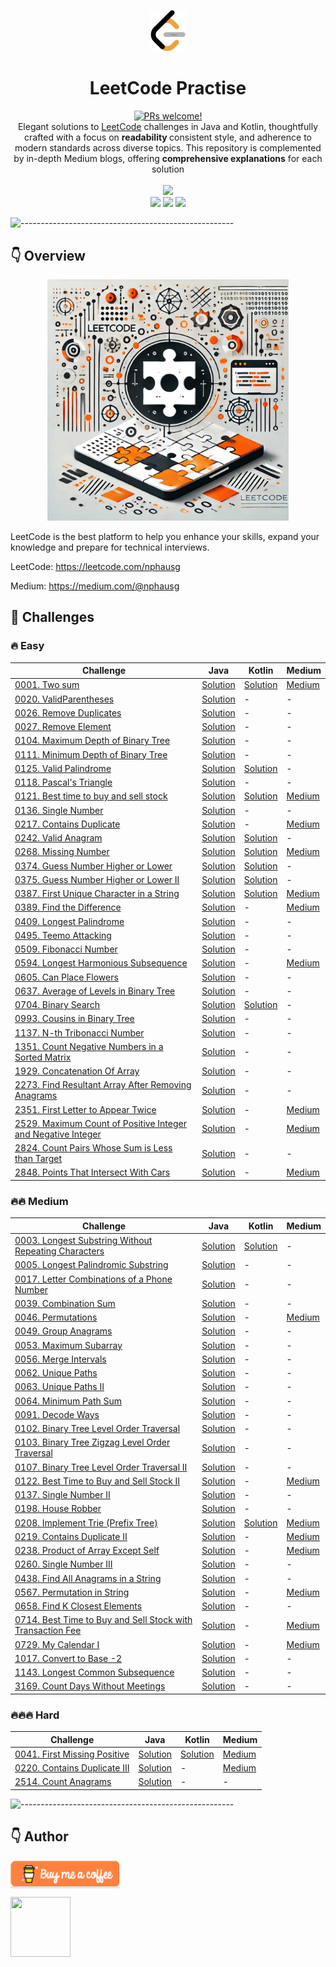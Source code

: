 <p align="center">
    <a href="https://revolut.me/nphausg" target="_blank"><img src="docs/images/leetcode.png" alt="nphausg" style="width: 56px !important;" ></a>
</p>
<h1 align="center"> LeetCode Practise </h1>
<p align="center">
<a href="https://reactnative.dev/docs/contributing">
    <img src="https://img.shields.io/badge/PRs-welcome-brightgreen.svg" alt="PRs welcome!" />
</a>
<br>
<span>Elegant solutions to <a href="https://leetcode.com/problemset/all/">LeetCode</a> challenges in Java and Kotlin, thoughtfully crafted
with a focus on <strong> readability </strong> consistent style, and adherence to modern standards across diverse topics. This repository is complemented by in-depth Medium blogs, offering <strong>comprehensive explanations</strong> for each solution</span>
<br>
<br>
<img src="https://img.shields.io/badge/Solved-86/3422%20=%202.15%25-blue.svg?style=flat-square" />
<br/>
<img src="https://img.shields.io/badge/Easy-48/850-5CB85C.svg?style=flat-square"/>
<img src="https://img.shields.io/badge/Medium-34/1783-F0AD4E.svg?style=flat-square"/>
<img src="https://img.shields.io/badge/Hard-4/779-D9534F.svg?style=flat-square"/>
<br/>
</p>

![-----------------------------------------------------](https://raw.githubusercontent.com/andreasbm/readme/master/assets/lines/colored.png)

## 👇 Overview

<p align="center">
<a href="https://revolut.me/nphausg" target="_blank"><img src="docs/images/leetcode_new.webp" alt="nphausg" style="width: 386px !important;" ></a>
</p>

LeetCode is the best platform to help you enhance your skills, expand your knowledge and prepare for technical
interviews.

LeetCode: https://leetcode.com/nphausg

Medium: https://medium.com/@nphausg

## 💎 Challenges

### 🔥 Easy

| Challenge                                                                                                                                            | Java                                                                                           | Kotlin                                                                       | Medium                                                                                                                            |
|------------------------------------------------------------------------------------------------------------------------------------------------------|------------------------------------------------------------------------------------------------|------------------------------------------------------------------------------|-----------------------------------------------------------------------------------------------------------------------------------|
| [0001. Two sum](https://leetcode.com/problems/two-sum)                                                                                               | [Solution](src/com/nphausg/leetcode/easy/TwoSumJava.java)                                      | [Solution](src/com/nphausg/leetcode/easy/TwoSum.kt)                          | [Medium](https://levelup.gitconnected.com/leetcode-twosum-from-brute-force-to-optimal-solutions-3f0380eb79b4)                     |
| [0020. ValidParentheses](https://leetcode.com/problems/valid-parentheses)                                                                            | [Solution](src/com/nphausg/leetcode/easy/ValidParentheses.java)                                | -                                                                            | -                                                                                                                                 |
| [0026. Remove Duplicates](https://leetcode.com/problems/remove-duplicates-from-sorted-array)                                                         | [Solution](src/com/nphausg/leetcode/easy/RemoveDuplicates.java)                                | -                                                                            | -                                                                                                                                 |
| [0027. Remove Element](https://leetcode.com/problems/remove-element)                                                                                 | [Solution](src/com/nphausg/leetcode/easy/RemoveElement.java)                                   | -                                                                            | -                                                                                                                                 |
| [0104. Maximum Depth of Binary Tree](https://leetcode.com/problems/maximum-depth-of-binary-tree)                                                     | [Solution](src/com/nphausg/leetcode/easy/MaximumDepthOfBinaryTree.java)                        | -                                                                            | -                                                                                                                                 |
| [0111. Minimum Depth of Binary Tree](https://leetcode.com/problems/minimum-depth-of-binary-tree)                                                     | [Solution](src/com/nphausg/leetcode/easy/MinimumDepthOfBinaryTree.java)                        | -                                                                            | -                                                                                                                                 |
| [0125. Valid Palindrome](https://leetcode.com/problems/valid-palindrome)                                                                             | [Solution](src/com/nphausg/leetcode/easy/ValidPalindrome.java)                                 | [Solution](src/com/nphausg/leetcode/easy/ValidPalindromeKt.kt)               | -                                                                                                                                 |
| [0118. Pascal's Triangle](https://leetcode.com/problems/pascals-triangle)                                                                            | [Solution](src/com/nphausg/leetcode/easy/PascalTriangle.java)                                  | -                                                                            | -                                                                                                                                 |
| [0121. Best time to buy and sell stock](https://leetcode.com/problems/best-time-to-buy-and-sell-stock)                                               | [Solution](src/com/nphausg/leetcode/easy/BuyAndSellStockJava.java)                             | [Solution](src/com/nphausg/leetcode/easy/BuyAndSellStock.kt)                 | [Medium](https://levelup.gitconnected.com/leetcode-best-time-to-buy-and-sell-stock-456a5e3ee550)                                  |
| [0136. Single Number](https://leetcode.com/problems/single-number)                                                                                   | [Solution](src/com/nphausg/leetcode/easy/SingleNumber.java)                                    | -                                                                            | -                                                                                                                                 |
| [0217. Contains Duplicate](https://leetcode.com/problems/contains-duplicate)                                                                         | [Solution](src/com/nphausg/leetcode/easy/ContainsDuplicate.java)                               | -                                                                            | [Medium](https://levelup.gitconnected.com/leetcode-contains-duplicate-ed4ec042904f)                                               |
| [0242. Valid Anagram](https://leetcode.com/problems/valid-anagram)                                                                                   | [Solution](src/com/nphausg/leetcode/easy/ValidAnagram.java)                                    | [Solution](src/com/nphausg/leetcode/easy/ValidAnagramKt.kt)                  | -                                                                                                                                 |
| [0268. Missing Number](https://leetcode.com/problems/missing-number)                                                                                 | [Solution](src/com/nphausg/leetcode/easy/MissingNumber.java)                                   | [Solution](src/com/nphausg/leetcode/easy/MissingNumberKt.kt)                 | [Medium](https://nphausg.medium.com/leetcode-0268-missing-number-a-deep-dive-into-efficient-solutions-with-java-91d3f983defc)     |
| [0374. Guess Number Higher or Lower](https://leetcode.com/problems/guess-number-higher-or-lower)                                                     | [Solution](src/com/nphausg/leetcode/easy/GuessNumberHigherOrLower.java)                        | [Solution](src/com/nphausg/leetcode/easy/GuessNumberHigherOrLowerKt.kt)      | -                                                                                                                                 |
| [0375. Guess Number Higher or Lower II](https://leetcode.com/problems/guess-number-higher-or-lower-ii)                                                     | [Solution](src/com/nphausg/leetcode/medium/GuessNumberHigherOrLowerII.java)                    | [Solution](src/com/nphausg/leetcode/medium/GuessNumberHigherOrLowerIIKt.kt)      | -                                                                                                                                 |
| [0387. First Unique Character in a String](https://leetcode.com/problems/first-unique-character-in-a-string)                                         | [Solution](src/com/nphausg/leetcode/easy/FirstUniqueCharacterInAString.java)                   | [Solution](src/com/nphausg/leetcode/easy/FirstUniqueCharacterInAStringKt.kt) | [Medium](https://nphausg.medium.com/leetcode-387-first-unique-character-22bf7752c35e)                                             |
| [0389. Find the Difference](https://leetcode.com/problems/find-the-difference)                                                                       | [Solution](src/com/nphausg/leetcode/easy/FindTheDifference.java)                               | -                                                                            | [Medium](https://levelup.gitconnected.com/leetcode-389-find-the-difference-exploring-all-solutions-can-be-with-java-a2be916767a0) |
| [0409. Longest Palindrome](https://leetcode.com/problems/longest-palindrome)                                                                         | [Solution](src/com/nphausg/leetcode/easy/LongestPalindrome.java)                               | -                                                                            | -                                                                                                                                 |
| [0495. Teemo Attacking](https://leetcode.com/problems/teemo-attacking)                                                                               | [Solution](src/com/nphausg/leetcode/easy/TeemoAttacking.java)                                  | -                                                                            | -                                                                                                                                 |
| [0509. Fibonacci Number](https://leetcode.com/problems/fibonacci-number)                                                                             | [Solution](src/com/nphausg/leetcode/easy/FibonacciNumber.java)                                 | -                                                                            | -                                                                                                                                 |
| [0594. Longest Harmonious Subsequence](https://leetcode.com/problems/longest-harmonious-subsequence)                                                 | [Solution](src/com/nphausg/leetcode/easy/LongestHarmoniousSubsequence.java)                    | -                                                                            | [Medium](https://medium.com/gitconnected/leetcode-0594-longest-harmonious-subsequence-all-solutions-explained-a2e34c82334b)       |
| [0605. Can Place Flowers](https://leetcode.com/problems/can-place-flowers)                                                                           | [Solution](src/com/nphausg/leetcode/easy/CanPlaceFlowers.java)                                 | -                                                                            | -                                                                                                                                 |
| [0637. Average of Levels in Binary Tree](https://leetcode.com/problems/average-of-levels-in-binary-tree)                                             | [Solution](src/com/nphausg/leetcode/easy/AverageOfLevelsInBinaryTree.java)                     | -                                                                            | -                                                                                                                                 |
| [0704. Binary Search](https://leetcode.com/problems/binary-search)                                                                                   | [Solution](src/com/nphausg/leetcode/easy/BinarySearch.java)                                    | [Solution](src/com/nphausg/leetcode/easy/BinarySearchKt.kt)                  | -                                                                                                                                 |
| [0993. Cousins in Binary Tree](https://leetcode.com/problems/cousins-in-binary-tree)                                                                 | [Solution](src/com/nphausg/leetcode/easy/CousinsInBinaryTree.java)                             | -                                                                            | -                                                                                                                                 |
| [1137. N-th Tribonacci Number](https://leetcode.com/problems/n-th-tribonacci-number)                                                                 | [Solution](src/com/nphausg/leetcode/easy/NthTribonacciNumber.java)                             | -                                                                            | -                                                                                                                                 |
| [1351. Count Negative Numbers in a Sorted Matrix](https://leetcode.com/problems/count-negative-numbers-in-a-sorted-matrix)                           | [Solution](src/com/nphausg/leetcode/easy/CountNegativeNumbersInASortedMatrix.java)             | -                                                                            | -                                                                                                                                 |
| [1929. Concatenation Of Array](https://leetcode.com/problems/concatenation-of-array)                                                                 | [Solution](src/com/nphausg/leetcode/easy/ConcatenationArray.java)                              | -                                                                            | -                                                                                                                                 |
| [2273. Find Resultant Array After Removing Anagrams](https://leetcode.com/problems/find-resultant-array-after-removing-anagrams)                     | [Solution](src/com/nphausg/leetcode/easy/FindResultantArrayAfterRemovingAnagrams.java)         | -                                                                            | -                                                                                                                                 |
| [2351. First Letter to Appear Twice](https://leetcode.com/problems/first-letter-to-appear-twice)                                                     | [Solution](src/com/nphausg/leetcode/easy/FirstLetterToAppearTwice.java)                        | -                                                                            | [Medium](https://nphausg.medium.com/leetcode-2351-finding-the-first-letter-to-appear-twice-c8d175785353)                          |
| [2529. Maximum Count of Positive Integer and Negative Integer](https://leetcode.com/problems/maximum-count-of-positive-integer-and-negative-integer) | [Solution](src/com/nphausg/leetcode/easy/MaximumCountOfPositiveIntegerAndNegativeInteger.java) | -                                                                            | [Medium](https://nphausg.medium.com/leetcode-2351-finding-the-first-letter-to-appear-twice-c8d175785353)                          |
| [2824. Count Pairs Whose Sum is Less than Target](https://leetcode.com/problems/count-pairs-whose-sum-is-less-than-target)                           | [Solution](src/com/nphausg/leetcode/easy/CountPairs.java)                                      | -                                                                            | -                                                                                                                                 |
| [2848. Points That Intersect With Cars](https://leetcode.com/problems/points-that-intersect-with-cars)                                               | [Solution](src/com/nphausg/leetcode/easy/PointsThatIntersectWithCars.java)                     | -                                                                            | [Medium](https://medium.com/gitconnected/leetcode-2848-points-that-intersect-with-cars-7fbb9e29937d)                              |

### 🔥🔥 Medium

| Challenge                                                                                                                                        | Java                                                                                        | Kotlin                                                                                      | Medium                                                                                                                    |
|--------------------------------------------------------------------------------------------------------------------------------------------------|---------------------------------------------------------------------------------------------|---------------------------------------------------------------------------------------------|---------------------------------------------------------------------------------------------------------------------------|
| [0003. Longest Substring Without Repeating Characters](https://leetcode.com/problems/longest-substring-without-repeating-characters)             | [Solution](src/com/nphausg/leetcode/medium/LongestSubstringWithoutRepeatingCharacters.java) | [Solution](src/com/nphausg/leetcode/medium/LongestSubstringWithoutRepeatingCharactersKt.kt) | -                                                                                                                         |
| [0005. Longest Palindromic Substring](https://leetcode.com/problems/longest-palindromic-substring)                                               | [Solution](src/com/nphausg/leetcode/medium/LongestPalindromicSubstring.java)                | -                                                                                           | -                                                                                                                         |
| [0017. Letter Combinations of a Phone Number](https://leetcode.com/problems/letter-combinations-of-a-phone-number)                               | [Solution](src/com/nphausg/leetcode/medium/LetterCombinations.java)                         | -                                                                                           | -                                                                                                                         |
| [0039. Combination Sum](https://leetcode.com/problems/combination-sum)                                                                           | [Solution](src/com/nphausg/leetcode/medium/CombinationSum.java)                             | -                                                                                           | -                                                                                                                         |
| [0046. Permutations](https://leetcode.com/problems/permutations)                                                                                 | [Solution](src/com/nphausg/leetcode/medium/Permutations.java)                               | -                                                                                           | [Medium](https://medium.com/gitconnected/leetcode-0046-understanding-all-solutions-for-permutation-e0eb14d73fac)          |
| [0049. Group Anagrams](https://leetcode.com/problems/group-anagrams)                                                                             | [Solution](src/com/nphausg/leetcode/medium/GroupAnagrams.java)                              | -                                                                                           | -                                                                                                                         |
| [0053. Maximum Subarray](https://leetcode.com/problems/maximum-subarray)                                                                         | [Solution](src/com/nphausg/leetcode/medium/MaximumSubarray.java)                            | -                                                                                           | -                                                                                                                         |
| [0056. Merge Intervals](https://leetcode.com/problems/merge-intervals)                                                                           | [Solution](src/com/nphausg/leetcode/medium/MergeIntervals.java)                             | -                                                                                           | -                                                                                                                         |
| [0062. Unique Paths](https://leetcode.com/problems/unique-paths)                                                                                 | [Solution](src/com/nphausg/leetcode/medium/UniquePaths.java)                                | -                                                                                           | -                                                                                                                         |
| [0063. Unique Paths II ](https://leetcode.com/problems/unique-paths-ii)                                                                          | [Solution](src/com/nphausg/leetcode/medium/UniquePathsII.java)                              | -                                                                                           | -                                                                                                                         |
| [0064. Minimum Path Sum ](https://leetcode.com/problems/minimum-path-sum)                                                                        | [Solution](src/com/nphausg/leetcode/medium/MinimumPathSum.java)                             | -                                                                                           | -                                                                                                                         |
| [0091. Decode Ways](https://leetcode.com/problems/permutations)                                                                                  | [Solution](src/com/nphausg/leetcode/medium/DecodeWays.java)                                 | -                                                                                           | -                                                                                                                         |
| [0102. Binary Tree Level Order Traversal](https://leetcode.com/problems/binary-tree-level-order-traversal)                                       | [Solution](src/com/nphausg/leetcode/medium/BinaryTreeLevelOrderTraversal.java)              | -                                                                                           | -                                                                                                                         |
| [0103. Binary Tree Zigzag Level Order Traversal](https://leetcode.com/problems/binary-tree-zigzag-level-order-traversal)                         | [Solution](src/com/nphausg/leetcode/medium/BinaryTreeZigzagLevelOrderTraversal.java)        | -                                                                                           | -                                                                                                                         |
| [0107. Binary Tree Level Order Traversal II](https://leetcode.com/problems/binary-tree-level-order-traversal-ii)                                 | [Solution](src/com/nphausg/leetcode/medium/BinaryTreeLevelOrderTraversalII.java)            | -                                                                                           | -                                                                                                                         |
| [0122. Best Time to Buy and Sell Stock II](https://leetcode.com/problems/best-time-to-buy-and-sell-stock-ii)                                     | [Solution](src/com/nphausg/leetcode/medium/BestTimeToBuyAndSellStockII.java)                | -                                                                                           | [Medium](https://nphausg.medium.com/leetcode-122-best-time-to-buy-and-sell-stock-ii-all-solutions-explained-366666e80c47) |
| [0137. Single Number II](https://leetcode.com/problems/single-number-ii)                                                                         | [Solution](src/com/nphausg/leetcode/medium/SingleNumberII.java)                             | -                                                                                           | -                                                                                                                         |
| [0198. House Robber](https://leetcode.com/problems/house-robber)                                                                                 | [Solution](src/com/nphausg/leetcode/medium/HouseRobber.java)                                | -                                                                                           | -                                                                                                                         |
| [0208. Implement Trie (Prefix Tree)](https://leetcode.com/problems/implement-trie-prefix-tree)                                                   | [Solution](src/com/nphausg/leetcode/medium/TriePrefixTree.java)                             | [Solution](src/com/nphausg/leetcode/medium/TriePrefixTreeKt.kt)                             | [Medium](https://medium.com/@nphausg/leetcode-208-implement-trie-prefix-tree-in-java-and-kotlin-7f6c493d8c2a)             |
| [0219. Contains Duplicate II](https://leetcode.com/problems/contains-duplicate-ii)                                                               | [Solution](src/com/nphausg/leetcode/easy/ContainsDuplicate2.java)                           | -                                                                                           | [Medium](https://nphausg.medium.com/leetcode-contains-duplicate-ii-fb18e71189fb)                                          |
| [0238. Product of Array Except Self](https://leetcode.com/problems/product-of-array-except-self)                                                 | [Solution](src/com/nphausg/leetcode/medium/ProductOfArrayExceptSelf.java)                   | -                                                                                           | [Medium](https://levelup.gitconnected.com/leetcode-0238-product-of-array-except-self-java-solutions-72a17d5fe6bf)         |
| [0260. Single Number III](https://leetcode.com/problems/single-number-iii)                                                                       | [Solution](src/com/nphausg/leetcode/medium/SingleNumberIII.java)                            | -                                                                                           | -                                                                                                                         |
| [0438. Find All Anagrams in a String](https://leetcode.com/problems/find-all-anagrams-in-a-string)                                               | [Solution](src/com/nphausg/leetcode/medium/FindAllAnagramsInAString.java)                   | -                                                                                           | -                                                                                                                         |
| [0567. Permutation in String](https://leetcode.com/problems/permutation-in-string)                                                               | [Solution](src/com/nphausg/leetcode/medium/PermutationInString.java)                        | -                                                                                           | [Medium](https://nphausg.medium.com/leetcode-0567-understanding-all-solutions-for-permutation-in-string-872ad23c9a9a)     |
| [0658. Find K Closest Elements](https://leetcode.com/problems/find-k-closest-elements)                                                           | [Solution](src/com/nphausg/leetcode/medium/FindClosestElements.java)                        | -                                                                                           | -                                                                                                                         |
| [0714. Best Time to Buy and Sell Stock with Transaction Fee](https://leetcode.com/problems/best-time-to-buy-and-sell-stock-with-transaction-fee) | [Solution](src/com/nphausg/leetcode/medium/BuyAndSellStockFee.java)                         | -                                                                                           | [Medium](https://nphausg.medium.com/leetcode-714-best-time-to-buy-and-sell-stock-with-transaction-fee-2b3e578dd3ab)       |
| [0729. My Calendar I](https://leetcode.com/problems/my-calendar-i)                                                                               | [Solution](src/com/nphausg/leetcode/medium/MyCalendarI.java)                                | -                                                                                           | [Medium](https://nphausg.medium.com/leetcode-0729-effortless-scheduling-a-comprehensive-guide-1b17a0b24ad5)               |
| [1017. Convert to Base -2](https://leetcode.com/problems/convert-to-base-2)                                                                      | [Solution](src/com/nphausg/leetcode/medium/ConvertToBaseMinus2.java)                        | -                                                                                           | -                                                                                                                         |
| [1143. Longest Common Subsequence](https://leetcode.com/problems/longest-common-subsequence)                                                     | [Solution](src/com/nphausg/leetcode/medium/LongestCommonSubsequence.java)                   | -                                                                                           | -                                                                                                                         |
| [3169. Count Days Without Meetings](https://leetcode.com/problems/count-days-without-meetings)                                                   | [Solution](src/com/nphausg/leetcode/medium/CountDaysWithoutMeetings.java)                   | -                                                                                           | -                                                                                                                         |

### 🔥🔥🔥 Hard

| Challenge                                                                            | Java                                                                | Kotlin                                                            | Medium                                                                                          |
|--------------------------------------------------------------------------------------|---------------------------------------------------------------------|-------------------------------------------------------------------|-------------------------------------------------------------------------------------------------|
| [0041. First Missing Positive](https://leetcode.com/problems/first-missing-positive) | [Solution](src/com/nphausg/leetcode/hard/FirstMissingPositive.java) | [Solution](src/com/nphausg/leetcode/hard/FirstMissingPositive.kt) | [Medium](https://levelup.gitconnected.com/coding-challenge-first-missing-positive-6316efd84558) |
| [0220. Contains Duplicate III](https://leetcode.com/problems/contains-duplicate-iii) | [Solution](src/com/nphausg/leetcode/hard/ContainsDuplicate3.java)   | -                                                                 | [Medium](https://levelup.gitconnected.com/leetcode-contains-duplicate-iii-0fd4bbf0252f)         |
| [2514. Count Anagrams](https://leetcode.com/problems/count-anagrams)                 | [Solution](src/com/nphausg/leetcode/hard/CountAnagrams.java)        | -                                                                 | -                                                                                               |

![-----------------------------------------------------](https://raw.githubusercontent.com/andreasbm/readme/master/assets/lines/colored.png)

## 👇 Author

<a href="https://revolut.me/nphausg" target="_blank"><img src="docs/images/buymeacoffee.webp" alt="nphausg" style="height: 41px !important;width: 174px !important;box-shadow: 0px 3px 2px 0px rgba(190, 190, 190, 0.5) !important;-webkit-box-shadow: 0px 3px 2px 0px rgba(190, 190, 190, 0.5) !important;" ></a>
<p>
    <a href="https://nphausg.medium.com/" target="_blank">
    <img src="https://avatars2.githubusercontent.com/u/13111806?s=400&u=f09b6160dbbe2b7eeae0aeb0ab4efac0caad57d7&v=4" width="96" height="96" alt="">
    </a>
</p>
